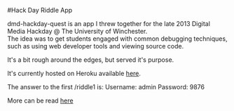 #Hack Day Riddle App

dmd-hackday-quest is an app I threw together for the late 2013 Digital Media Hackday @ The University of Winchester.  
The idea was to get students engaged with common debugging techniques, such as using web developer tools and viewing source code.

It's a bit rough around the edges, but served it's purpose.

It's currently hosted on Heroku available [here](https://dmd-hackday-quest.herokuapp.com/).

The answer to the first /riddle1 is:
Username: admin
Password: 9876

More can be read [here](http://woodiwiss.me/the-university-of-winchester/)
